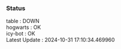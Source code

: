 ### Status


table : DOWN  
hogwarts : OK  
icy-bot : OK  
Latest Update : 2024-10-31 17:10:34.469960
